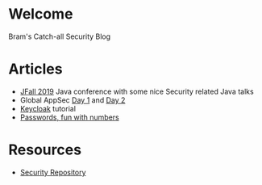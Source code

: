 # Welcome

Bram's Catch-all Security Blog

# Articles
* [JFall 2019](2019-10-31_JFall/JFall.md) Java conference with some nice Security related Java talks
* Global AppSec [Day 1](2019-09-26_Global_AppSec/Day_1.md) and [Day 2](2019-09-26_Global_AppSec/Day_2.md)
* [Keycloak](2019-08-20_keycloak_tutorial/README.md) tutorial
* [Passwords, fun with numbers](2019-02-20_passwords_fun_with_numbers/README.md)


# Resources
* [Security Repository](https://github.com/brampat/security)